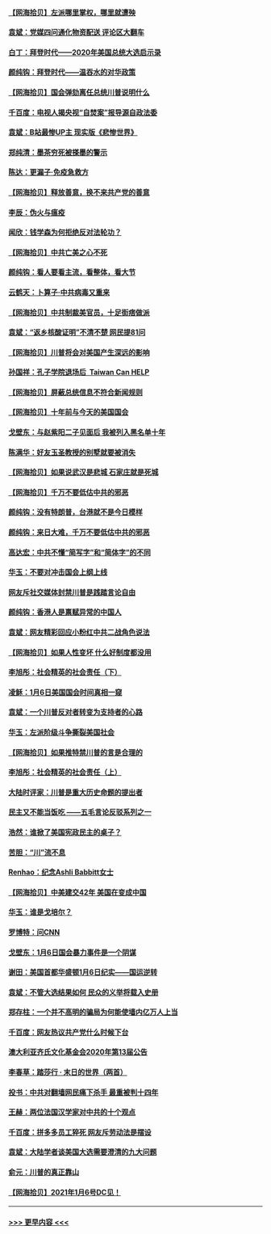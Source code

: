 #### [【网海拾贝】左派哪里掌权，哪里就遭殃](../pages/nsc993/n12715009.md?t=01281351) 
#### [袁斌：党媒四问通化物资配送 评论区大翻车](../pages/nsc993/n12714950.md?t=01281351) 
#### [白丁：拜登时代——2020年美国总统大选启示录](../pages/nsc993/n12714920.md?t=01281351) 
#### [颜纯钩：拜登时代——温吞水的对华政策](../pages/nsc993/n12713245.md?t=01281351) 
#### [【网海拾贝】国会弹劾离任总统川普说明什么](../pages/nsc993/n12712816.md?t=01281351) 
#### [千百度：电视人揭央视“自焚案”报导源自政法委](../pages/nsc993/n12709760.md?t=01281351) 
#### [袁斌：B站最惨UP主 现实版《悲惨世界》](../pages/nsc993/n12709686.md?t=01281351) 
#### [郑纯清：墨茶穷死被搽墨的警示](../pages/nsc993/n12709262.md?t=01281351) 
#### [陈达：更漏子·免疫急救方](../pages/nsc993/n12709244.md?t=01281351) 
#### [【网海拾贝】释放善意，换不来共产党的善意](../pages/nsc993/n12708361.md?t=01281351) 
#### [李辰：伪火与瘟疫](../pages/nsc993/n12707981.md?t=01281351) 
#### [闻欣：钱学森为何拒绝反对法轮功？](../pages/nsc993/n12707407.md?t=01281351) 
#### [【网海拾贝】中共亡美之心不死](../pages/nsc993/n12707621.md?t=01281351) 
#### [颜纯钩：看人要看主流，看整体，看大节](../pages/nsc993/n12707536.md?t=01281351) 
#### [云鹤天：卜算子‧中共病毒又重来](../pages/nsc993/n12707408.md?t=01281351) 
#### [【网海拾贝】中共制裁美官员，十足街痞做派](../pages/nsc993/n12705115.md?t=01281351) 
#### [袁斌：“返乡核酸证明”不清不楚 网民提81问](../pages/nsc993/n12704982.md?t=01281351) 
#### [【网海拾贝】川普将会对美国产生深远的影响](../pages/nsc993/n12703045.md?t=01281351) 
#### [孙国祥：孔子学院退场后  Taiwan Can HELP](../pages/nsc993/n12702430.md?t=01281351) 
#### [【网海拾贝】屏蔽总统信息不符合新闻规则](../pages/nsc993/n12699998.md?t=01281351) 
#### [【网海拾贝】十年前与今天的美国国会](../pages/nsc993/n12696993.md?t=01281351) 
#### [戈壁东：与赵紫阳二子见面后 我被列入黑名单十年](../pages/nsc993/n12696215.md?t=01281351) 
#### [陈满华：好友玉圣教授的别墅就要被消失](../pages/nsc993/n12695411.md?t=01281351) 
#### [【网海拾贝】如果说武汉是悲城 石家庄就是死城](../pages/nsc993/n12694589.md?t=01281351) 
#### [【网海拾贝】千万不要低估中共的邪恶](../pages/nsc993/n12692771.md?t=01281351) 
#### [颜纯钩：没有特朗普，台港就不是今日模样](../pages/nsc993/n12692678.md?t=01281351) 
#### [颜纯钩：来日大难，千万不要低估中共的邪恶](../pages/nsc993/n12692080.md?t=01281351) 
#### [高达宏：中共不懂“简写字”和“简体字”的不同](../pages/nsc993/n12692068.md?t=01281351) 
#### [华玉：不要对冲击国会上纲上线](../pages/nsc993/n12689948.md?t=01281351) 
#### [网友斥社交媒体封禁川普是践踏言论自由](../pages/nsc993/n12687482.md?t=01281351) 
#### [颜纯钩：香港人是禀赋异常的中国人](../pages/nsc993/n12685142.md?t=01281351) 
#### [袁斌：网友精彩回应小粉红中共二战角色说法](../pages/nsc993/n12684994.md?t=01281351) 
#### [【网海拾贝】如果人性变坏 什么好制度都没用](../pages/nsc993/n12683000.md?t=01281351) 
#### [李旭彤：社会精英的社会责任（下）](../pages/nsc993/n12680604.md?t=01281351) 
#### [凌稣：1月6日美国国会时间真相一窥](../pages/nsc993/n12682780.md?t=01281351) 
#### [袁斌：一个川普反对者转变为支持者的心路](../pages/nsc993/n12682700.md?t=01281351) 
#### [华玉：左派阶级斗争撕裂美国社会](../pages/nsc993/n12681226.md?t=01281351) 
#### [【网海拾贝】如果推特禁川普的言是合理的](../pages/nsc993/n12681232.md?t=01281351) 
#### [李旭彤：社会精英的社会责任（上）](../pages/nsc993/n12680501.md?t=01281351) 
#### [大陆时评家：川普是重大历史命题的提出者](../pages/nsc993/n12679904.md?t=01281351) 
#### [民主又不能当饭吃 ——五毛言论反驳系列之一](../pages/nsc993/n12679877.md?t=01281351) 
#### [浩然：谁掀了美国宪政民主的桌子？](../pages/nsc993/n12679850.md?t=01281351) 
#### [苦胆：“川”流不息](../pages/nsc993/n12678388.md?t=01281351) 
#### [Renhao：纪念Ashli Babbitt女士](../pages/nsc993/n12678359.md?t=01281351) 
#### [【网海拾贝】中美建交42年 美国在变成中国](../pages/nsc993/n12678324.md?t=01281351) 
#### [华玉：谁是戈培尔？](../pages/nsc993/n12677515.md?t=01281351) 
#### [罗博特：问CNN](../pages/nsc993/n12677172.md?t=01281351) 
#### [戈壁东：1月6日国会暴力事件是一个阴谋](../pages/nsc993/n12674639.md?t=01281351) 
#### [谢田：美国首都华盛顿1月6日纪实——国运逆转](../pages/nsc993/n12673190.md?t=01281351) 
#### [袁斌：不管大选结果如何 民众的义举将载入史册](../pages/nsc993/n12672787.md?t=01281351) 
#### [郑存柱：一个并不高明的骗局为何能使墙内亿万人上当](../pages/nsc993/n12671449.md?t=01281351) 
#### [千百度：网友热议共产党什么时候下台](../pages/nsc993/n12670442.md?t=01281351) 
#### [澳大利亚齐氏文化基金会2020年第13届公告](../pages/nsc993/n12670273.md?t=01281351) 
#### [李春草：踏莎行 · 末日的世界（两首）](../pages/nsc993/n12670253.md?t=01281351) 
#### [投书：中共对翻墙网民痛下杀手 最重被判十四年](../pages/nsc993/n12670190.md?t=01281351) 
#### [王赫：两位法国汉学家对中共的十个观点](../pages/nsc993/n12669593.md?t=01281351) 
#### [千百度：拼多多员工猝死 网友斥劳动法是摆设](../pages/nsc993/n12668081.md?t=01281351) 
#### [袁斌：大陆学者谈美国大选需要澄清的九大问题](../pages/nsc993/n12668023.md?t=01281351) 
#### [俞元：川普的真正靠山](../pages/nsc993/n12668000.md?t=01281351) 
#### [【网海拾贝】2021年1月6号DC见！](../pages/nsc993/n12664957.md?t=01281351) 

----
#### [ >>> 更早内容 <<< ](../indexes/nsc993-earlier.md)
